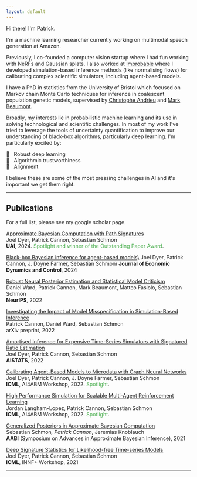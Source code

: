 ```yaml
---
layout: default
---
```


Hi there! I'm Patrick.

I'm a machine learning researcher currently working on multimodal speech generation at Amazon.

Previously, I co-founded a computer vision startup where I had fun working with NeRFs and Gaussian splats. I also worked at [Improbable](https://www.improbable.io/) where I developed simulation-based inference methods (like normalising flows) for calibrating complex scientific simulators, including agent-based models.

I have a PhD in statistics from the University of Bristol which focused on Markov chain Monte Carlo techniques for inference in coalescent population genetic models, supervised by [Christophe Andrieu](https://scholar.google.co.uk/citations?hl=en&user=kcsbLrAAAAAJ&view_op=list_works) and [Mark Beaumont](https://scholar.google.co.uk/citations?hl=en&user=2K3F0MMAAAAJ).

Broadly, my interests lie in probabilistic machine learning and its use in solving technological and scientific challenges. In most of my work I've tried to leverage the tools of uncertainty quantification to improve our understanding of black-box algorithms, particularly deep learning. I'm particularly excited by:

🔘 &nbsp; Robust deep learning  
🔘 &nbsp; Algorithmic trustworthiness  
🔘 &nbsp; Alignment  

I believe these are some of the most pressing challenges in AI and it's important we get them right.

* * *

## Publications
For a full list, please see my google scholar page.

[Approximate Bayesian Computation with Path Signatures](https://arxiv.org/abs/2106.12555)  
Joel Dyer, Patrick Cannon, Sebastian Schmon  
**UAI**, 2024. <span style="color: #4CAF50;">Spotlight and winner of the Outstanding Paper Award</span>.

[Black-box Bayesian inference for agent-based models](https://www.sciencedirect.com/science/article/pii/S0165188924000198)\\
Joel Dyer, Patrick Cannon, J. Doyne Farmer, Sebastian Schmon\\
**Journal of Economic Dynamics and Control**, 2024

[Robust Neural Posterior Estimation and Statistical Model Criticism](https://arxiv.org/abs/2210.06564)  
Daniel Ward, Patrick Cannon, Mark Beaumont, Matteo Fasiolo, Sebastian Schmon  
**NeurIPS**, 2022

[Investigating the Impact of Model Misspecification in Simulation-Based Inference](https://arxiv.org/abs/2209.01845)  
Patrick Cannon, Daniel Ward, Sebastian Schmon   
arXiv preprint, 2022

[Amortised Inference for Expensive Time-Series Simulators with Signatured Ratio Estimation](https://proceedings.mlr.press/v151/dyer22a.html)  
Joel Dyer, Patrick Cannon, Sebastian Schmon  
**AISTATS**, 2022

[Calibrating Agent-Based Models to Microdata with Graph Neural Networks](https://arxiv.org/abs/2206.07570)  
Joel Dyer, Patrick Cannon, J. Doyne Farmer, Sebastian Schmon  
**ICML**, AI4ABM Workshop, 2022. <span style="color: #4CAF50;">Spotlight</span>.

[High Performance Simulation for Scalable Multi-Agent Reinforcement Learning](https://arxiv.org/abs/2207.03945)  
Jordan Langham-Lopez, Patrick Cannon, Sebastian Schmon  
**ICML**, AI4ABM Workshop, 2022. <span style="color: #4CAF50;">Spotlight</span>.

[Generalized Posteriors in Approximate Bayesian Computation](https://arxiv.org/abs/2011.08644)  
Sebastian Schmon<sup>*</sup>, Patrick Cannon<sup>*</sup>, Jeremias Knoblauch  
**AABI** (Symposium on Advances in Approximate Bayesian Inference), 2021

[Deep Signature Statistics for Likelihood-free Time-series Models](https://openreview.net/forum?id=OOlxsoRPyFL)  
Joel Dyer, Patrick Cannon, Sebastian Schmon  
**ICML**, INNF+ Workshop, 2021

* * *

<!-- ### Small image

![Octocat](https://github.githubassets.com/images/icons/emoji/octocat.png)

### Large image

![Branching](https://guides.github.com/activities/hello-world/branching.png) -->


<!-- ### Definition lists can be used with HTML syntax.

<dl>
<dt>Name</dt>
<dd>Godzilla</dd>
<dt>Born</dt>
<dd>1952</dd>
<dt>Birthplace</dt>
<dd>Japan</dd>
<dt>Color</dt>
<dd>Green</dd>
</dl>

```
Long, single-line code blocks should not wrap. They should horizontally scroll if they are too long. This line should be long enough to demonstrate this.
```

```
The final element.
``` -->
